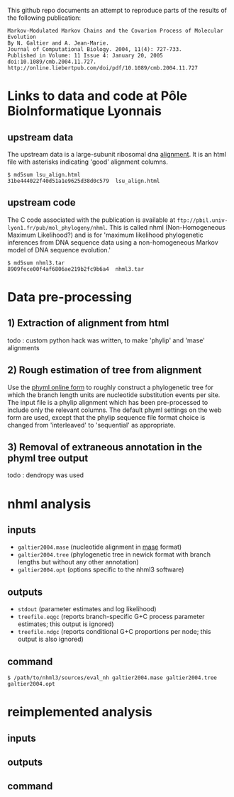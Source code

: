 This github repo documents an attempt to reproduce parts of
the results of the following publication:

```
Markov-Modulated Markov Chains and the Covarion Process of Molecular Evolution
By N. Galtier and A. Jean-Marie.
Journal of Computational Biology. 2004, 11(4): 727-733.
Published in Volume: 11 Issue 4: January 20, 2005
doi:10.1089/cmb.2004.11.727.
http://online.liebertpub.com/doi/pdf/10.1089/cmb.2004.11.727
```



# Links to data and code at P&ocirc;le BioInformatique Lyonnais

## upstream data
The upstream data is a large-subunit ribosomal dna
[alignment](http://pbil.univ-lyon1.fr/datasets/gcanc/lsu_align.html).
It is an html file with asterisks indicating 'good' alignment columns.
```
$ md5sum lsu_align.html 
31be444022f40d51a1e9625d38d0c579  lsu_align.html
```

## upstream code
The C code associated with the publication is available at
`ftp://pbil.univ-lyon1.fr/pub/mol_phylogeny/nhml`.
This is called nhml (Non-Homogeneous Maximum Likelihood?)
and is for 'maximum likelihood phylogenetic inferences from DNA
sequence data using a non-homogeneous Markov model of DNA sequence evolution.'
```
$ md5sum nhml3.tar 
8909fece00f4af6806ae219b2fc9b6a4  nhml3.tar
```


# Data pre-processing

## 1) Extraction of alignment from html

todo : custom python hack was written, to make 'phylip' and 'mase' alignments

## 2) Rough estimation of tree from alignment

Use the [phyml online form](http://www.atgc-montpellier.fr/phyml/)
to roughly construct a phylogenetic tree for which the branch length
units are nucleotide substitution events per site.
The input file is a phylip alignment which has been pre-processed
to include only the relevant columns.
The default phyml settings on the web form are used,
except that the phylip sequence file format choice is changed from
'interleaved' to 'sequential' as appropriate.

## 3) Removal of extraneous annotation in the phyml tree output

todo : dendropy was used


# nhml analysis

## inputs
 * `galtier2004.mase` (nucleotide alignment in
   [mase](http://pbil.univ-lyon1.fr/help/formats.html) format)
 * `galtier2004.tree` (phylogenetic tree in newick format
   with branch lengths but without any other annotation)
 * `galtier2004.opt` (options specific to the nhml3 software)

## outputs
 * `stdout` (parameter estimates and log likelihood)
 * `treefile.eqgc` (reports branch-specific G+C process parameter estimates;
   this output is ignored)
 * `treefile.ndgc` (reports conditional G+C proportions per node;
   this output is also ignored)

## command
```
$ /path/to/nhml3/sources/eval_nh galtier2004.mase galtier2004.tree galtier2004.opt
```


# reimplemented analysis

## inputs

## outputs

## command

